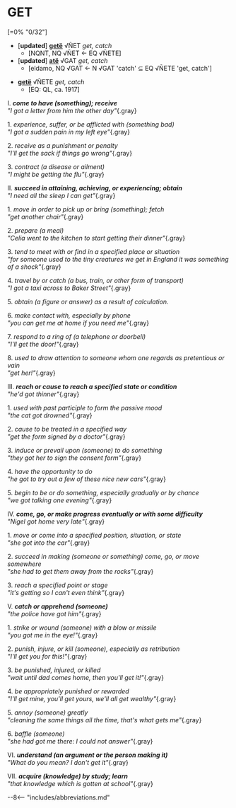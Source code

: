 # GET

[=0% "0/32"]

+ [**updated**] [**getë**](https://eldamo.org/content/words/word-3251573677.html) √ÑET *get, catch*
	+ [NQNT, NQ √ÑET &larr; EQ √ÑETE]
+ [**updated**] [**atë**](https://eldamo.org/content/words/word-3251573677.html) √GAT *get, catch*
	+ [eldamo, NQ √GAT &larr; N √GAT 'catch' &sube; EQ √ÑETE 'get, catch']

<!-- -->
+ [**getë**](https://eldamo.org/content/words/word-3107553887.html) √ÑETE *get, catch*
	+ [EQ: QL, ca. 1917]

I. ***come to have (something); receive***<br>
*"I got a letter from him the other day"*{.gray}

1\. *experience, suffer, or be afflicted with (something bad)*<br>
*"I got a sudden pain in my left eye"*{.gray}

2\. *receive as a punishment or penalty*<br>
*"I'll get the sack if things go wrong"*{.gray}

3\. *contract (a disease or ailment)*<br>
*"I might be getting the flu"*{.gray}

II. ***succeed in attaining, achieving, or experiencing; obtain***<br>
*"I need all the sleep I can get"*{.gray}

1\. *move in order to pick up or bring (something); fetch*<br>
*"get another chair"*{.gray}

2\. *prepare (a meal)*<br>
*"Celia went to the kitchen to start getting their dinner"*{.gray}

3\. *tend to meet with or find in a specified place or situation*<br>
*"for someone used to the tiny creatures we get in England it was something of a shock"*{.gray}

4\. *travel by or catch (a bus, train, or other form of transport)*<br>
*"I got a taxi across to Baker Street"*{.gray}

5\. *obtain (a figure or answer) as a result of calculation.*

6\. *make contact with, especially by phone*<br>
*"you can get me at home if you need me"*{.gray}

7\. *respond to a ring of (a telephone or doorbell)*<br>
*"I'll get the door!"*{.gray}

8\. *used to draw attention to someone whom one regards as pretentious or vain*<br>
*"get her!"*{.gray}

III. ***reach or cause to reach a specified state or condition***<br>
*"he'd got thinner"*{.gray}

1\. *used with past participle to form the passive mood*<br>
*"the cat got drowned"*{.gray}

2\. *cause to be treated in a specified way*<br>
*"get the form signed by a doctor"*{.gray}

3\. *induce or prevail upon (someone) to do something*<br>
*"they got her to sign the consent form"*{.gray}

4\. *have the opportunity to do*<br>
*"he got to try out a few of these nice new cars"*{.gray}

5\. *begin to be or do something, especially gradually or by chance*<br>
*"we got talking one evening"*{.gray}

IV. ***come, go, or make progress eventually or with some difficulty***<br>
*"Nigel got home very late"*{.gray}

1\. *move or come into a specified position, situation, or state*<br>
*"she got into the car"*{.gray}

2\. *succeed in making (someone or something) come, go, or move somewhere*<br>
*"she had to get them away from the rocks"*{.gray}

3\. *reach a specified point or stage*<br>
*"it's getting so I can't even think"*{.gray}

V. ***catch or apprehend (someone)***<br>
*"the police have got him"*{.gray}

1\. *strike or wound (someone) with a blow or missile*<br>
*"you got me in the eye!"*{.gray}

2\. *punish, injure, or kill (someone), especially as retribution*<br>
*"I'll get you for this!"*{.gray}

3\. *be punished, injured, or killed*<br>
*"wait until dad comes home, then you'll get it!"*{.gray}

4\. *be appropriately punished or rewarded*<br>
*"I'll get mine, you'll get yours, we'll all get wealthy"*{.gray}

5\. *annoy (someone) greatly*<br>
*"cleaning the same things all the time, that's what gets me"*{.gray}

6\. *baffle (someone)*<br>
*"she had got me there: I could not answer"*{.gray}

VI. ***understand (an argument or the person making it)***<br>
*"What do you mean? I don't get it"*{.gray}

VII. ***acquire (knowledge) by study; learn***<br>
*"that knowledge which is gotten at school"*{.gray}

--8<-- "includes/abbreviations.md"